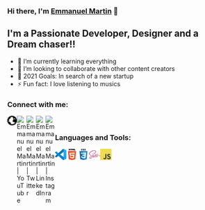 ### Hi there, I'm [Emmanuel Martin][website] 👋


## I'm a Passionate Developer, Designer and a Dream chaser!!

- 🌱 I’m currently learning everything
- 👯 I’m looking to collaborate with other content creators
- 🥅 2021 Goals: In search of a new startup
- ⚡ Fun fact: I love listening to musics

### Connect with me:

[<img align="left" alt="emmanuelcreations.in" width="22px" src="https://raw.githubusercontent.com/iconic/open-iconic/master/svg/globe.svg" />][website]
[<img align="left" alt="Emmanuel Martin | YouTube" width="22px" src="https://cdn.jsdelivr.net/npm/simple-icons@v3/icons/youtube.svg" />][youtube]
[<img align="left" alt="Emmanuel Martin | Twitter" width="22px" src="https://cdn.jsdelivr.net/npm/simple-icons@v3/icons/twitter.svg" />][twitter]
[<img align="left" alt="Emmanuel Martin | LinkedIn" width="22px" src="https://cdn.jsdelivr.net/npm/simple-icons@v3/icons/linkedin.svg" />][linkedin]
[<img align="left" alt="Emmanuel Martin | Instagram" width="22px" src="https://cdn.jsdelivr.net/npm/simple-icons@v3/icons/instagram.svg" />][instagram]

<br />

### Languages and Tools:

<img align="left" alt="Visual Studio Code" width="26px" src="https://raw.githubusercontent.com/github/explore/80688e429a7d4ef2fca1e82350fe8e3517d3494d/topics/visual-studio-code/visual-studio-code.png" />
<img align="left" alt="HTML5" width="26px" src="https://raw.githubusercontent.com/github/explore/80688e429a7d4ef2fca1e82350fe8e3517d3494d/topics/html/html.png" />
<img align="left" alt="CSS3" width="26px" src="https://raw.githubusercontent.com/github/explore/80688e429a7d4ef2fca1e82350fe8e3517d3494d/topics/css/css.png" />
<img align="left" alt="Sass" width="26px" src="https://raw.githubusercontent.com/github/explore/80688e429a7d4ef2fca1e82350fe8e3517d3494d/topics/sass/sass.png" />
<img align="left" alt="JavaScript" width="26px" src="https://raw.githubusercontent.com/github/explore/80688e429a7d4ef2fca1e82350fe8e3517d3494d/topics/javascript/javascript.png" />

<br />
<br />

[website]: https://linktr.ee/emmanuelmartin
[twitter]: https://twitter.com/emmanuelmartin_
[youtube]: https://www.youtube.com/channel/UCha3o_s0Ze0zIhIiTYpGRnQ
[instagram]: https://www.instagram.com/_emmanuelmartin/
[linkedin]: https://www.linkedin.com/in/emmanuellmartin/
